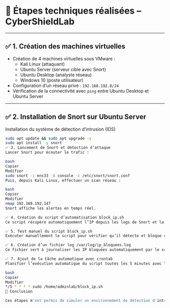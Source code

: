 # 📘 Étapes techniques réalisées – CyberShieldLab

---

## ✅ 1. Création des machines virtuelles

- Création de 4 machines virtuelles sous VMware :
  - Kali Linux (attaquant)
  - Ubuntu Server (serveur cible avec Snort)
  - Ubuntu Desktop (analyste réseau)
  - Windows 10 (poste utilisateur)
- Configuration d’un réseau privé : `192.168.192.0/24`
- Vérification de la connectivité avec `ping` entre Ubuntu Desktop et Ubuntu Server

---

## ✅ 2. Installation de Snort sur Ubuntu Server

Installation du système de détection d’intrusion (IDS)

```bash
sudo apt update && sudo apt upgrade -y
sudo apt install -y snort
✅ 3. Lancement de Snort et détection d’attaque
Lancer Snort pour écouter le trafic :

bash
Copier
Modifier
sudo snort -i ens33 -A console -c /etc/snort/snort.conf
Puis, depuis Kali Linux, effectuer un scan réseau :

bash
Copier
Modifier
nmap 192.168.192.147
Snort affiche les alertes en temps réel.

✅ 4. Création du script d’automatisation block_ip.sh
Ce script récupère automatiquement l’IP depuis les logs de Snort et la bloque avec iptables.

✅ 5. Test manuel du script block_ip.sh
Exécuter manuellement le script pour vérifier qu’il détecte et bloque correctement une IP après une alerte Snort.

✅ 6. Création d’un fichier log /var/log/ip_bloquees.log
Ce fichier sert à journaliser les IP bloquées automatiquement par le script.

✅ 7. Ajout de la tâche automatique avec crontab
Planifier l’exécution automatique du script toutes les 5 minutes avec la commande suivante :

bash
Copier
Modifier
*/5 * * * * sudo /home/adminlab/block_ip.sh
🎯 Conclusion

Ces étapes m'ont permis de simuler un environnement de détection d'intrusion, de créer un script de blocage automatisé, et de configurer une tâche planifiée pour sécuriser un serveur avec Snort et iptables.
